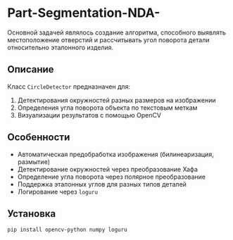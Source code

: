 # Part-Segmentation-NDA-
Основной задачей являлось создание алгоритма, способного выявлять местоположение отверстий и рассчитывать угол поворота детали относительно эталонного изделия.

## Описание
Класс `CircleDetector` предназначен для:
1. Детектирования окружностей разных размеров на изображении
2. Определения угла поворота объекта по текстовым меткам
3. Визуализации результатов с помощью OpenCV

## Особенности
- Автоматическая предобработка изображения (билинеаризация, размытие)
- Детектирование окружностей через преобразование Хафа
- Определение угла поворота через полярное преобразование
- Поддержка эталонных углов для разных типов деталей
- Логирование через `loguru`

## Установка
```bash
pip install opencv-python numpy loguru
